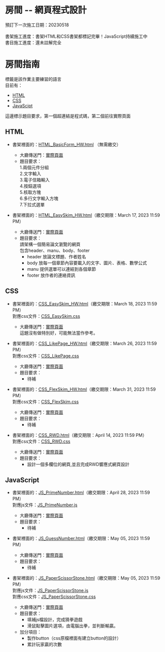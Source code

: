 # 房間 -- 網頁程式設計
預訂下一次施工日期：20230518<br>
<br>
書架施工進度：書架HTML和CSS書架都標記完畢！JavaScript持續施工中<br>
書目施工進度：還未註解完全

# 房間指南
標籤是該作業主要練習的語言<br>
目前有：
- [HTML](#html)<br>
- [CSS](#css)<br>
- [JavaScipt](#javascript)<br>

這邊標示題目要求，第一個超連結是程式碼，第二個前往實際頁面

## HTML

- 書架裡面的：[HTML_BasicForm_HW.html](HTML_BasicForm_HW.html) （無需繳交）<br>
  - 大廳傳送門：[實際頁面](https://skys-kid-lai.github.io/1004/111-2WebDesign/HTML_BasicForm_HW.html)<br>
  - 題目要求：<br>
    1.兩個元件分組<br>
    2.文字輸入<br>
    3.電子信箱輸入<br>
    4.按鈕選項<br>
    5.核取方塊<br>
    6.多行文字輸入方塊<br>
    7.下拉式選單<br>

- 書架裡面的：[HTML_EasySkim_HW.html](HTML_EasySkim_HW.html)（繳交期限：March 17, 2023 11:59 PM）<br>
  - 大廳傳送門：[實際頁面](https://skys-kid-lai.github.io/1004/111-2WebDesign/HTML_EasySkim_HW.html)<br>
  - 題目要求：<br>
    請架構一個簡易論文瀏覽的網頁<br>
    包含header、manu、body、footer<br>
      - header 放論文標題、作者姓名
      - body 放每一個章節內容要載入的文字、圖片、表格、數學公式
      - manu 提供選單可以連結到各個章節
      - footer 放作者的連絡資訊

## CSS
- 書架裡面的：[CSS_EasySkim_HW.html](CSS_EasySkim_HW.html)（繳交期限：March 18, 2023 11:59 PM）<br>
  對應css文件：[CSS_EasySkim.css](CSS_EasySkim.css)<br>
  - 大廳傳送門：[實際頁面](https://skys-kid-lai.github.io/1004/111-2WebDesign/CSS_EasySkim_HW.html)<br>
    這題沒有做特別好，可能無法當作參考。<br>
  
- 書架裡面的：[CSS_LikePage_HW.html](CSS_LikePage_HW.html)（繳交期限：March 26, 2023 11:59 PM）<br>
  對應css文件：[CSS_LikePage.css](CSS_LikePage.css)<br>
  - 大廳傳送門：[實際頁面](https://skys-kid-lai.github.io/1004/111-2WebDesign/CSS_LikePage_HW.html)<br>
  - 題目要求：<br>
    - 待補<br>
  
- 書架裡面的：[CSS_FlexSkim_HW.html](CSS_FlexSkim_HW.html)（繳交期限：March 31, 2023 11:59 PM）<br>
  對應css文件：[CSS_FlexSkim.css](CSS_FlexSkim.css)<br>
  - 大廳傳送門：[實際頁面](https://skys-kid-lai.github.io/1004/111-2WebDesign/CSS_FlexSkim_HW.html)<br>
  - 題目要求：<br>
    - 待補<br>
  
- 書架裡面的：[CSS_RWD.html](CSS_RWD.html)（繳交期限：April 14, 2023 11:59 PM）<br>
  對應css文件：[CSS_RWD.css](CSS_RWD.css)<br>
  - 大廳傳送門：[實際頁面](https://skys-kid-lai.github.io/1004/111-2WebDesign/CSS_RWD.html)<br>
  - 題目要求：<br>
    - 設計一個多欄位的網頁,並且完成RWD響應式網頁設計

## JavaScript
- 書架裡面的：[JS_PrimeNumber.html](JS_PrimeNumber.html)（繳交期限：April 28, 2023 11:59 PM）<br>
  對應js文件：[JS_PrimeNumber.js](JS_PrimeNumber.js)<br>
  - 大廳傳送門：[實際頁面](https://skys-kid-lai.github.io/1004/111-2WebDesign/JS_PrimeNumber.html)<br>
  - 題目要求：<br>
    - 待補<br>
  
- 書架裡面的：[JS_GuessNumber.html](JS_GuessNumber.html)（繳交期限：May 05, 2023 11:59 PM）<br>
  - 大廳傳送門：[實際頁面](https://skys-kid-lai.github.io/1004/111-2WebDesign/JS_GuessNumber.html)<br>
  - 題目要求：<br>
    - 待補<br>
  
- 書架裡面的：[JS_PaperScissorStone.html](JS_PaperScissorStone.html)（繳交期限：May 05, 2023 11:59 PM）<br>
  對應js文件：[JS_PaperScissorStone.js](JS_PaperScissorStone.js)<br>
  對應css文件：[JS_PaperScissorStone.css](JS_PaperScissorStone.css)<br>
  - 大廳傳送門：[實際頁面](https://skys-kid-lai.github.io/1004/111-2WebDesign/JS_PaperScissorStone.html)<br>
  - 題目要求：<br>
    - 填補js檔設計，完成猜拳遊戲<br>
    - 滑鼠點擊圖片選項，由電腦出拳，並判斷輸贏。<br>
  - 加分項目：<br>
    - 製作button（css原檔裡面有建立button的設計）<br>
    - 累計玩家贏的次數<br>
